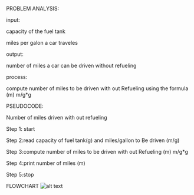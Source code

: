 PROBLEM ANALYSIS:

input: 

capacity of the fuel tank

miles per galon a car traveles

output:

number of miles a car can be driven without refueling

process:

compute number of miles to be driven with out 
 Refueling using the formula (m) m/g*g

PSEUDOCODE:


 Number of miles driven with out refueling 
 
Step 1: start 

Step 2:read capacity of fuel tank(g) and miles/gallon to Be driven (m/g) 

Step 3:compute number of miles to be driven with out 
 Refueling (m) m/g*g

Step 4:print number of miles (m)

Step 5:stop 

FLOWCHART
![alt text](AUTOMOBILE.jpg)
